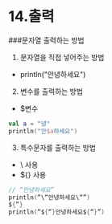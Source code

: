 # 14.출력

###문자열 출력하는 방법
1. 문자열을 직접 넣어주는 방법
- println("안녕하세요")

2. 변수를 출력하는 방법
- $변수
```kotlin
val a = "녕"
println("안$a하세요")
```
3. 특수문자를 출력하는 방법
- \ 사용
- ${} 사용
```kotlin
// “안녕하세요”
println(“\“안녕하세요\“”)
${“}
println(“${“}안녕하세요${“}”)
```
